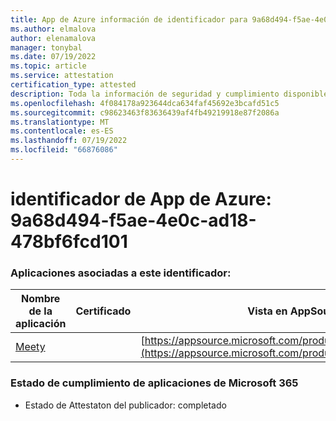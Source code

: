 ```yaml
---
title: App de Azure información de identificador para 9a68d494-f5ae-4e0c-ad18-478bf6fcd101
ms.author: elmalova
author: elenamalova
manager: tonybal
ms.date: 07/19/2022
ms.topic: article
ms.service: attestation
certification_type: attested
description: Toda la información de seguridad y cumplimiento disponible para 9a68d494-f5ae-4e0c-ad18-478bf6fcd101.
ms.openlocfilehash: 4f084178a923644dca634faf45692e3bcafd51c5
ms.sourcegitcommit: c98623463f83636439af4fb49219918e87f2086a
ms.translationtype: MT
ms.contentlocale: es-ES
ms.lasthandoff: 07/19/2022
ms.locfileid: "66876086"
---
```

# <a name="azure-app-id-9a68d494-f5ae-4e0c-ad18-478bf6fcd101"></a>identificador de App de Azure: 9a68d494-f5ae-4e0c-ad18-478bf6fcd101


### <a name="apps-associated-with-this-id"></a>Aplicaciones asociadas a este identificador:
| **Nombre de la aplicación** | **Certificado** | **Vista en AppSource** |
|--------------|---------------|-----------------------|
| [Meety](../forward/WA200004258.md) |  | [https://appsource.microsoft.com/product/office/WA200004258](https://appsource.microsoft.com/product/office/WA200004258) |

### <a name="microsoft-365-app-compliance-status"></a>Estado de cumplimiento de aplicaciones de Microsoft 365
- Estado de Attestaton del publicador: completado

